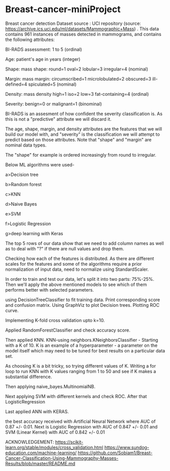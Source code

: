 # Breast-cancer-miniProject
Breast cancer detection
Dataset source :  UCI repository (source: https://archive.ics.uci.edu/ml/datasets/Mammographic+Mass) .
This data contains 961 instances of masses detected in mammograms, and contains the following attributes:

BI-RADS assessment: 1 to 5 (ordinal)

Age: patient's age in years (integer)

Shape: mass shape: round=1 oval=2 lobular=3 irregular=4 (nominal)

Margin: mass margin: circumscribed=1 microlobulated=2 obscured=3 ill-defined=4 spiculated=5 (nominal)

Density: mass density high=1 iso=2 low=3 fat-containing=4 (ordinal)

Severity: benign=0 or malignant=1 (binominal)

BI-RADS is an assesment of how confident the severity classification is.
As this is not a "predictive" attribute we will discard it.

The age, shape, margin, and density attributes are the features that we will build our model with, and "severity" is the classification we will attempt to predict based on those attributes. Note that "shape" and "margin" are nominal data types. 

The "shape" for example is ordered increasingly from round to irregular.

Below ML algorithms were used-

a>Decision tree

b>Random forest

c>KNN

d>Naive Bayes

e>SVM

f>Logistic Regression

g>deep learning with Keras



The top 5 rows of our data show that we need to add column names as well as to deal with "?"
if there are null values and drop them.

Checking how each of the features is distributed.
As there are different scales for the features and  some of the algorithms require a prior normalization of input data, need to normalize using StandardScaler.

In order to train and test our data, let's split it into two parts: 75%-25%. Then we'll apply the above mentioned models to see which of them performs better with selected parameters.

 using DecisionTreeClassifier to fit training data.
 Print corresponding score and confusion matrix.
 Using GraphViz to plot Decision trees.
 Plotting ROC curve.
 
 Implementing K-fold cross validation upto k=10.
 
 Applied RandomForestClassifier and check accuracy score.
 
 Then applied KNN. KNN-using neighbors.KNeighborsClassifier - Starting with a K of 10. K is an example of a hyperparameter - a parameter on the model itself which may need to be tuned for best results on a particular data set.
 
 As choosing K is a bit tricky, so trying different values of K. Writing a for loop to run KNN with K values ranging from 1 to 50 and see if K makes a substantial difference.
 
 Then applying naive_bayes.MultinomialNB.
 
 Next applying SVM with different kernels and check ROC.
 After that LogisticRegression
 
 Last applied ANN with KERAS.
 
 the best accuracy received with Artificial Neural Network where AUC of 0.87 +/- 0.01.
 Next is Logistic Regression with AUC of 0.847 +/- 0.01 and SVM (Linear Kernel) with AUC of 0.842 +/- 0.01
 
 ACKNOWLEDGEMENT:
 https://scikit-learn.org/stable/modules/cross_validation.html
 https://www.sundog-education.com/machine-learning/
 https://github.com/Sobiam1/Breast-Cancer-Classification-Using-Mammography-Masses-Results/blob/master/README.md
 
